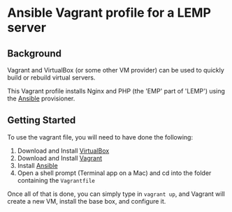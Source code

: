 # Ansible Vagrant profile for a LEMP server

## Background

Vagrant and VirtualBox (or some other VM provider) can be used to quickly build or rebuild virtual servers.

This Vagrant profile installs Nginx and PHP (the 'EMP' part of 'LEMP') using the [Ansible](http://www.ansible.com/) provisioner.

## Getting Started

To use the vagrant file, you will need to have done the following:

  1. Download and Install [VirtualBox](https://www.virtualbox.org/wiki/Downloads)
  2. Download and Install [Vagrant](https://www.vagrantup.com/downloads.html)
  3. Install [Ansible](http://docs.ansible.com/intro_installation.html)
  4. Open a shell prompt (Terminal app on a Mac) and cd into the folder containing the `Vagrantfile`

Once all of that is done, you can simply type in `vagrant up`, and Vagrant will create a new VM, install the base box, and configure it.